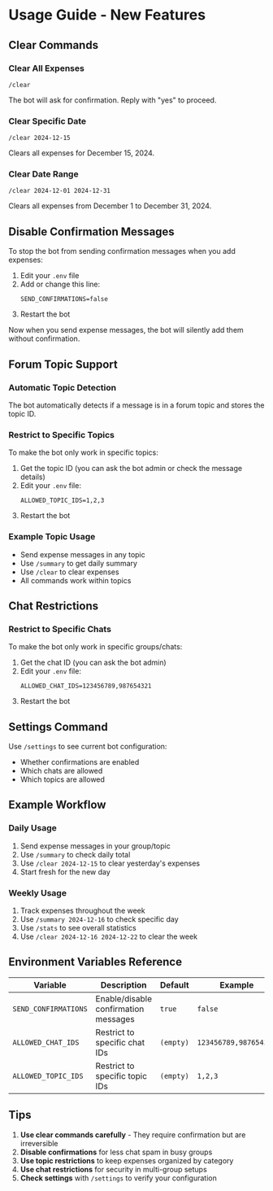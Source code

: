 # Usage Guide - New Features

## Clear Commands

### Clear All Expenses
```
/clear
```
The bot will ask for confirmation. Reply with "yes" to proceed.

### Clear Specific Date
```
/clear 2024-12-15
```
Clears all expenses for December 15, 2024.

### Clear Date Range
```
/clear 2024-12-01 2024-12-31
```
Clears all expenses from December 1 to December 31, 2024.

## Disable Confirmation Messages

To stop the bot from sending confirmation messages when you add expenses:

1. Edit your `.env` file
2. Add or change this line:
   ```
   SEND_CONFIRMATIONS=false
   ```
3. Restart the bot

Now when you send expense messages, the bot will silently add them without confirmation.

## Forum Topic Support

### Automatic Topic Detection
The bot automatically detects if a message is in a forum topic and stores the topic ID.

### Restrict to Specific Topics
To make the bot only work in specific topics:

1. Get the topic ID (you can ask the bot admin or check the message details)
2. Edit your `.env` file:
   ```
   ALLOWED_TOPIC_IDS=1,2,3
   ```
3. Restart the bot

### Example Topic Usage
- Send expense messages in any topic
- Use `/summary` to get daily summary
- Use `/clear` to clear expenses
- All commands work within topics

## Chat Restrictions

### Restrict to Specific Chats
To make the bot only work in specific groups/chats:

1. Get the chat ID (you can ask the bot admin)
2. Edit your `.env` file:
   ```
   ALLOWED_CHAT_IDS=123456789,987654321
   ```
3. Restart the bot

## Settings Command

Use `/settings` to see current bot configuration:
- Whether confirmations are enabled
- Which chats are allowed
- Which topics are allowed

## Example Workflow

### Daily Usage
1. Send expense messages in your group/topic
2. Use `/summary` to check daily total
3. Use `/clear 2024-12-15` to clear yesterday's expenses
4. Start fresh for the new day

### Weekly Usage
1. Track expenses throughout the week
2. Use `/summary 2024-12-16` to check specific day
3. Use `/stats` to see overall statistics
4. Use `/clear 2024-12-16 2024-12-22` to clear the week

## Environment Variables Reference

| Variable | Description | Default | Example |
|----------|-------------|---------|---------|
| `SEND_CONFIRMATIONS` | Enable/disable confirmation messages | `true` | `false` |
| `ALLOWED_CHAT_IDS` | Restrict to specific chat IDs | `(empty)` | `123456789,987654321` |
| `ALLOWED_TOPIC_IDS` | Restrict to specific topic IDs | `(empty)` | `1,2,3` |

## Tips

1. **Use clear commands carefully** - They require confirmation but are irreversible
2. **Disable confirmations** for less chat spam in busy groups
3. **Use topic restrictions** to keep expenses organized by category
4. **Use chat restrictions** for security in multi-group setups
5. **Check settings** with `/settings` to verify your configuration 